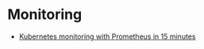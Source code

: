# Monitoring

* [Kubernetes monitoring with Prometheus in 15 minutes](https://itnext.io/kubernetes-monitoring-with-prometheus-in-15-minutes-8e54d1de2e13)
